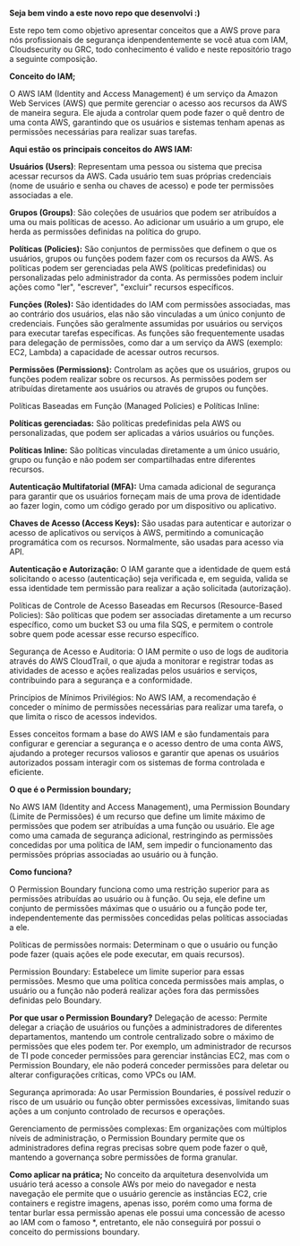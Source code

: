 **Seja bem vindo a este novo repo que desenvolvi :)**

Este repo tem como objetivo apresentar conceitos que a AWS prove para nós profissionais de segurança idenpendentemente se você atua com IAM, Cloudsecurity ou GRC, todo conhecimento é valido e neste repositório trago a seguinte composição.

**Conceito do IAM;**

O AWS IAM (Identity and Access Management) é um serviço da Amazon Web Services (AWS) que permite gerenciar o acesso aos recursos da AWS de maneira segura. Ele ajuda a controlar quem pode fazer o quê dentro de uma conta AWS, garantindo que os usuários e sistemas tenham apenas as permissões necessárias para realizar suas tarefas.

**Aqui estão os principais conceitos do AWS IAM:**

**Usuários (Users)**: Representam uma pessoa ou sistema que precisa acessar recursos da AWS. Cada usuário tem suas próprias credenciais (nome de usuário e senha ou chaves de acesso) e pode ter permissões associadas a ele.

**Grupos (Groups)**: São coleções de usuários que podem ser atribuídos a uma ou mais políticas de acesso. Ao adicionar um usuário a um grupo, ele herda as permissões definidas na política do grupo.

**Políticas (Policies):** São conjuntos de permissões que definem o que os usuários, grupos ou funções podem fazer com os recursos da AWS. As políticas podem ser gerenciadas pela AWS (políticas predefinidas) ou personalizadas pelo administrador da conta. As permissões podem incluir ações como "ler", "escrever", "excluir" recursos específicos.

**Funções (Roles):** São identidades do IAM com permissões associadas, mas ao contrário dos usuários, elas não são vinculadas a um único conjunto de credenciais. Funções são geralmente assumidas por usuários ou serviços para executar tarefas específicas. As funções são frequentemente usadas para delegação de permissões, como dar a um serviço da AWS (exemplo: EC2, Lambda) a capacidade de acessar outros recursos.

**Permissões (Permissions):** Controlam as ações que os usuários, grupos ou funções podem realizar sobre os recursos. As permissões podem ser atribuídas diretamente aos usuários ou através de grupos ou funções.

Políticas Baseadas em Função (Managed Policies) e Políticas Inline:

**Políticas gerenciadas:** São políticas predefinidas pela AWS ou personalizadas, que podem ser aplicadas a vários usuários ou funções.

**Políticas Inline:** São políticas vinculadas diretamente a um único usuário, grupo ou função e não podem ser compartilhadas entre diferentes recursos.

**Autenticação Multifatorial (MFA):** Uma camada adicional de segurança para garantir que os usuários forneçam mais de uma prova de identidade ao fazer login, como um código gerado por um dispositivo ou aplicativo.

**Chaves de Acesso (Access Keys):** São usadas para autenticar e autorizar o acesso de aplicativos ou serviços à AWS, permitindo a comunicação programática com os recursos. Normalmente, são usadas para acesso via API.

**Autenticação e Autorização:** O IAM garante que a identidade de quem está solicitando o acesso (autenticação) seja verificada e, em seguida, valida se essa identidade tem permissão para realizar a ação solicitada (autorização).

Políticas de Controle de Acesso Baseadas em Recursos (Resource-Based Policies): São políticas que podem ser associadas diretamente a um recurso específico, como um bucket S3 ou uma fila SQS, e permitem o controle sobre quem pode acessar esse recurso específico.

Segurança de Acesso e Auditoria: O IAM permite o uso de logs de auditoria através do AWS CloudTrail, o que ajuda a monitorar e registrar todas as atividades de acesso e ações realizadas pelos usuários e serviços, contribuindo para a segurança e a conformidade.

Princípios de Mínimos Privilégios: No AWS IAM, a recomendação é conceder o mínimo de permissões necessárias para realizar uma tarefa, o que limita o risco de acessos indevidos.

Esses conceitos formam a base do AWS IAM e são fundamentais para configurar e gerenciar a segurança e o acesso dentro de uma conta AWS, ajudando a proteger recursos valiosos e garantir que apenas os usuários autorizados possam interagir com os sistemas de forma controlada e eficiente.

**O que é o Permission boundary;**

No AWS IAM (Identity and Access Management), uma Permission Boundary (Limite de Permissões) é um recurso que define um limite máximo de permissões que podem ser atribuídas a uma função ou usuário. Ele age como uma camada de segurança adicional, restringindo as permissões concedidas por uma política de IAM, sem impedir o funcionamento das permissões próprias associadas ao usuário ou à função.

**Como funciona?**

O Permission Boundary funciona como uma restrição superior para as permissões atribuídas ao usuário ou à função. Ou seja, ele define um conjunto de permissões máximas que o usuário ou a função pode ter, independentemente das permissões concedidas pelas políticas associadas a ele.

Políticas de permissões normais: Determinam o que o usuário ou função pode fazer (quais ações ele pode executar, em quais recursos).

Permission Boundary: Estabelece um limite superior para essas permissões. Mesmo que uma política conceda permissões mais amplas, o usuário ou a função não poderá realizar ações fora das permissões definidas pelo Boundary.

**Por que usar o Permission Boundary?**
Delegação de acesso: Permite delegar a criação de usuários ou funções a administradores de diferentes departamentos, mantendo um controle centralizado sobre o máximo de permissões que eles podem ter. Por exemplo, um administrador de recursos de TI pode conceder permissões para gerenciar instâncias EC2, mas com o Permission Boundary, ele não poderá conceder permissões para deletar ou alterar configurações críticas, como VPCs ou IAM.

Segurança aprimorada: Ao usar Permission Boundaries, é possível reduzir o risco de um usuário ou função obter permissões excessivas, limitando suas ações a um conjunto controlado de recursos e operações.

Gerenciamento de permissões complexas: Em organizações com múltiplos níveis de administração, o Permission Boundary permite que os administradores defina regras precisas sobre quem pode fazer o quê, mantendo a governança sobre permissões de forma granular.

**Como aplicar na prática;**
No conceito da arquitetura desenvolvida um usuário terá acesso a console AWs por meio do navegador e nesta navegação ele permite que o usuário gerencie as instâncias EC2, crie containers e registre imagens, apenas isso, porém como uma forma de tentar burlar essa permissão apenas ele possui uma concessão de acesso ao IAM com o famoso *, entretanto, ele não conseguirá por possui o conceito do permissions boundary. 
